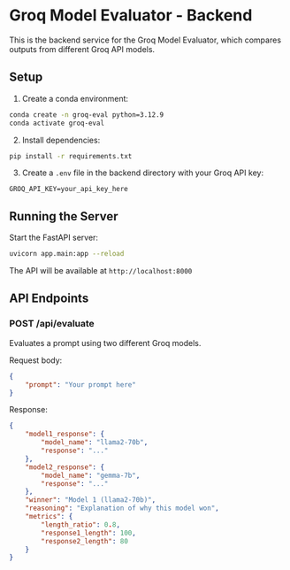 # Groq Model Evaluator - Backend

This is the backend service for the Groq Model Evaluator, which compares outputs from different Groq API models.

## Setup

1. Create a conda environment:
```bash
conda create -n groq-eval python=3.12.9
conda activate groq-eval
```

2. Install dependencies:
```bash
pip install -r requirements.txt
```

3. Create a `.env` file in the backend directory with your Groq API key:
```
GROQ_API_KEY=your_api_key_here
```

## Running the Server

Start the FastAPI server:
```bash
uvicorn app.main:app --reload
```

The API will be available at `http://localhost:8000`

## API Endpoints

### POST /api/evaluate
Evaluates a prompt using two different Groq models.

Request body:
```json
{
    "prompt": "Your prompt here"
}
```

Response:
```json
{
    "model1_response": {
        "model_name": "llama2-70b",
        "response": "..."
    },
    "model2_response": {
        "model_name": "gemma-7b",
        "response": "..."
    },
    "winner": "Model 1 (llama2-70b)",
    "reasoning": "Explanation of why this model won",
    "metrics": {
        "length_ratio": 0.8,
        "response1_length": 100,
        "response2_length": 80
    }
}
